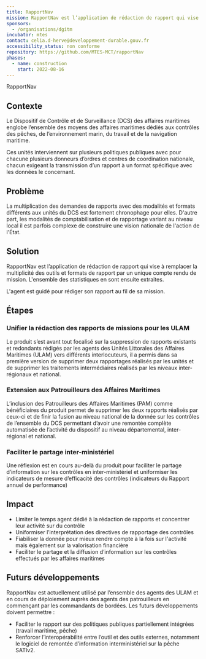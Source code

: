 ```yaml
---
title: RapportNav
mission: RapportNav est l’application de rédaction de rapport qui vise à remplacer la multiplicité des outils et formats de rapport par un unique compte rendu de mission pour les unités du Dispositif de Contrôle et de Surveillande des Affaires Maritimes.
sponsors:
  - /organisations/dgitm
incubator: mtes
contact: celia.d-herve@developpement-durable.gouv.fr
accessibility_status: non conforme
repository: https://github.com/MTES-MCT/rapportNav
phases:
  - name: construction
    start: 2022-08-16
---
```

RapportNav

## Contexte

Le Dispositif de Contrôle et de Surveillance (DCS) des affaires maritimes englobe l’ensemble des moyens des affaires maritimes dédiés aux contrôles des pêches, de l’environnement marin, du travail et de la navigation maritime.

Ces unités interviennent sur plusieurs politiques publiques avec pour chacune plusieurs donneurs d’ordres et centres de coordination nationale, chacun exigeant la transmission d’un rapport à un format spécifique avec les données le concernant.

## Problème

La multiplication des demandes de rapports avec des modalités et formats différents aux unités du DCS est fortement chronophage pour elles. D'autre part, les modalités de comptabilisation et de rapportage variant au niveau local il est parfois complexe de construire une vision nationale de l'action de l'État. 

## Solution

RapportNav est l’application de rédaction de rapport qui vise à remplacer la multiplicité des outils et formats de rapport par un unique compte rendu de mission. L'ensemble des statistiques en sont ensuite extraites. 

L'agent est guidé pour rédiger son rapport au fil de sa mission. 

## Étapes

### Unifier la rédaction des rapports de missions pour les ULAM

Le produit s’est avant tout focalisé sur la suppression de rapports existants et redondants rédigés par les agents des Unités Littorales des Affaires Maritimes (ULAM) vers différents interlocuteurs, il a permis dans sa première version de supprimer deux rapportages réalisés par les unités et de supprimer les traitements intermédiaires réalisés par les niveaux inter-régionaux et national.

### Extension aux Patrouilleurs des Affaires Maritimes

L’inclusion des Patrouilleurs des Affaires Maritimes (PAM) comme bénéficiaires du produit permet de supprimer les deux rapports réalisés par ceux-ci et de finir la fusion au niveau national de la donnée sur les contrôles de l’ensemble du DCS permettant d’avoir une remontée complète automatisée de l’activité du dispositif au niveau départemental, inter-régional et national. 

### Faciliter le partage inter-ministériel

Une réflexion est en cours au-delà du produit pour faciliter le partage d’information sur les contrôles en inter-ministériel et uniformiser les indicateurs de mesure d’efficacité des contrôles (indicateurs du Rapport annuel de performance)

## Impact

* Limiter le temps agent dédié à la rédaction de rapports et concentrer leur activité sur du contrôle
* Uniformiser l’interprétation des directives de rapportage des contrôles 
* Fiabiliser la donnée pour mieux rendre compte à la fois sur l'activité mais également sur la valorisation financière
* Faciliter le partage et la diffusion d’information sur les contrôles effectués par les affaires maritimes

## Futurs développements

RapportNav est actuellement utilisé par l’ensemble des agents des ULAM et en cours de déploiement auprès des agents des patrouilleurs en commençant par les commandants de bordées. Les futurs développements doivent permettre :

* Faciliter le rapport sur des politiques publiques partiellement intégrées (travail maritime, pêche)
* Renforcer l’interopérabilité entre l’outil et des outils externes, notamment le logiciel de remontée d’information interministériel sur la pêche SATIv2.
